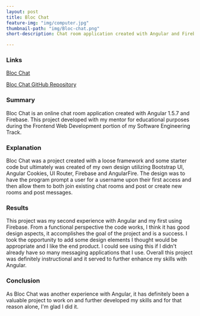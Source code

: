 ```yaml
---
layout: post
title: Bloc Chat
feature-img: "img/computer.jpg"
thumbnail-path: "img/Bloc-chat.png"
short-description: Chat room application created with Angular and Firebase.

---
```

### Links
<a href="https://floating-sea-48086.herokuapp.com">Bloc Chat</a>

<a href="https://github.com/swentling87/bloc-chat">Bloc Chat GitHub Repository</a>

### Summary

Bloc Chat is an online chat room application created with Angular 1.5.7 and Firebase. This project developed with my mentor for educational purposes during the Frontend Web Development portion of my Software Engineering Track.

### Explanation

Bloc Chat was a project created with a loose framework and some starter code but ultimately was created of my own design utilizing Bootstrap UI, Angular Cookies, UI Router, Firebase and AngularFire. The design was to have the program prompt a user for a username upon their first access and then allow them to both join existing chat rooms and post or create new rooms and post messages.

### Results

This project was my second experience with Angular and my first using Firebase. From a functional perspective the code works, I think it has good design aspects, it accomplishes the goal of the project and is a success. I took the opportunity to add some design elements I thought would be appropriate and I like the end product. I could see using this if I didn't already have so many messaging applications that I use. Overall this project was definitely instructional and it served to further enhance my skills with Angular.

### Conclusion

As Bloc Chat was another experience with Angular, it has definitely been a valuable project to work on and further developed my skills and for that reason alone, I'm glad I did it.
